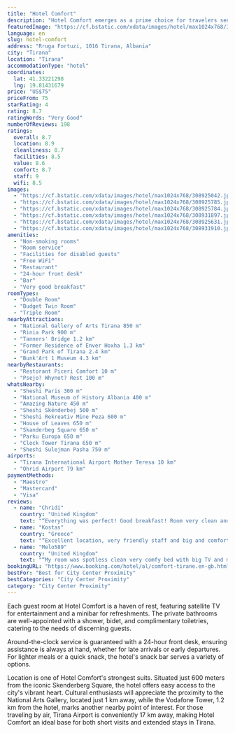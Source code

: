 ```yaml
---
title: "Hotel Comfort"
description: "Hotel Comfort emerges as a prime choice for travelers seeking convenience and comfort in the heart of Tirana."
featuredImage: "https://cf.bstatic.com/xdata/images/hotel/max1024x768/308925042.jpg?k=4b5dabb94aea1e859475229ffc0fe26b7b6f4d363d3003db37ef87b3f5534896&o=&hp=1"
language: en
slug: hotel-comfort
address: "Rruga Fortuzi, 1016 Tirana, Albania"
city: "Tirana"
location: "Tirana"
accommodationType: "hotel"
coordinates:
  lat: 41.33221298
  lng: 19.81431679
price: "US$75"
priceFrom: 75
starRating: 4
rating: 8.7
ratingWords: "Very Good"
numberOfReviews: 198
ratings:
  overall: 8.7
  location: 8.9
  cleanliness: 8.7
  facilities: 8.5
  value: 8.6
  comfort: 8.7
  staff: 9
  wifi: 8.5
images:
  - "https://cf.bstatic.com/xdata/images/hotel/max1024x768/308925042.jpg?k=4b5dabb94aea1e859475229ffc0fe26b7b6f4d363d3003db37ef87b3f5534896&o=&hp=1"
  - "https://cf.bstatic.com/xdata/images/hotel/max1024x768/308925785.jpg?k=de40e226b0eb2e8e3333d2d2583d7ebe32c1a435204d9a1bbae2de6244ca65ff&o=&hp=1"
  - "https://cf.bstatic.com/xdata/images/hotel/max1024x768/308925784.jpg?k=a33d23908158a218e6d6009669d215dda0b7b98ce094b4702431ef41194760a8&o=&hp=1"
  - "https://cf.bstatic.com/xdata/images/hotel/max1024x768/308931897.jpg?k=9e276d02b7121e9a8e09442cd54f495c39175e81dfef73d0d761098329c0c22e&o=&hp=1"
  - "https://cf.bstatic.com/xdata/images/hotel/max1024x768/308925631.jpg?k=41a8394449ec4296cd52463dd8fea6672df2aa783368563460eff65e8cd633be&o=&hp=1"
  - "https://cf.bstatic.com/xdata/images/hotel/max1024x768/308931910.jpg?k=0f845d7c307be09ad96204f5b006fd9eaeba07be265fa0f7bcd600b4b7f0b376&o=&hp=1"
amenities:
  - "Non-smoking rooms"
  - "Room service"
  - "Facilities for disabled guests"
  - "Free WiFi"
  - "Restaurant"
  - "24-hour front desk"
  - "Bar"
  - "Very good breakfast"
roomTypes:
  - "Double Room"
  - "Budget Twin Room"
  - "Triple Room"
nearbyAttractions:
  - "National Gallery of Arts Tirana 850 m"
  - "Rinia Park 900 m"
  - "Tanners' Bridge 1.2 km"
  - "Former Residence of Enver Hoxha 1.3 km"
  - "Grand Park of Tirana 2.4 km"
  - "Bunk'Art 1 Museum 4.3 km"
nearbyRestaurants:
  - "Restorant Piceri Comfort 10 m"
  - "Psejo? Whynot? Rest 100 m"
whatsNearby:
  - "Sheshi Paris 300 m"
  - "National Museum of History Albania 400 m"
  - "Amazing Nature 450 m"
  - "Sheshi Skënderbej 500 m"
  - "Sheshi Rekreativ Mine Peza 600 m"
  - "House of Leaves 650 m"
  - "Skanderbeg Square 650 m"
  - "Parku Europa 650 m"
  - "Clock Tower Tirana 650 m"
  - "Sheshi Sulejman Pasha 750 m"
airports:
  - "Tirana International Airport Mother Teresa 10 km"
  - "Ohrid Airport 79 km"
paymentMethods:
  - "Maestro"
  - "Mastercard"
  - "Visa"
reviews:
  - name: "Chridi"
    country: "United Kingdom"
    text: "“Everything was perfect! Good breakfast! Room very clean and tidy Staff very friendly and efficient!”"
  - name: "Kostas"
    country: "Greece"
    text: "“Excellent location, very friendly staff and big and comfortable room”"
  - name: "Melo589"
    country: "United Kingdom"
    text: "“My room was spotless clean very comfy bed with big TV and modern bathroom. The location was not far from city center just a walk.”"
bookingURL: "https://www.booking.com/hotel/al/comfort-tirane.en-gb.html?aid=8035640"
bestFor: "Best for City Center Proximity"
bestCategories: "City Center Proximity"
category: "City Center Proximity"
---
```


Each guest room at Hotel Comfort is a haven of rest, featuring satellite TV for entertainment and a minibar for refreshments. The private bathrooms are well-appointed with a shower, bidet, and complimentary toiletries, catering to the needs of discerning guests.

Around-the-clock service is guaranteed with a 24-hour front desk, ensuring assistance is always at hand, whether for late arrivals or early departures. For lighter meals or a quick snack, the hotel's snack bar serves a variety of options.

Location is one of Hotel Comfort's strongest suits. Situated just 600 meters from the iconic Skenderberg Square, the hotel offers easy access to the city's vibrant heart. Cultural enthusiasts will appreciate the proximity to the National Arts Gallery, located just 1 km away, while the Vodafone Tower, 1.2 km from the hotel, marks another nearby point of interest. For those traveling by air, Tirana Airport is conveniently 17 km away, making Hotel Comfort an ideal base for both short visits and extended stays in Tirana.